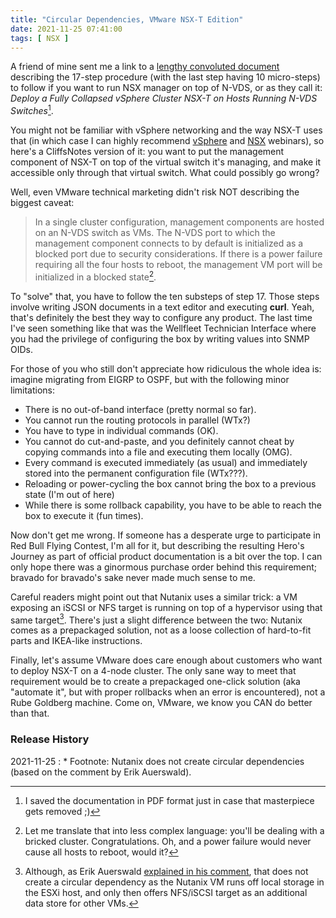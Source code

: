 ```yaml
---
title: "Circular Dependencies, VMware NSX-T Edition"
date: 2021-11-25 07:41:00
tags: [ NSX ]
---
```

A friend of mine sent me a link to a [lengthy convoluted document](https://docs.vmware.com/en/VMware-NSX-T-Data-Center/3.1/installation/GUID-3770AA1C-DA79-4E95-960A-96DAC376242F.html) describing the 17-step procedure (with the last step having 10 micro-steps) to follow if you want to run NSX manager on top of N-VDS, or as they call it: _Deploy a Fully Collapsed vSphere Cluster NSX-T on Hosts Running N-VDS Switches_[^1].

You might not be familiar with vSphere networking and the way NSX-T uses that (in which case I can highly recommend [vSphere](https://www.ipspace.net/VSphere_6_Networking_Deep_Dive) and [NSX](https://www.ipspace.net/VMware_NSX_Technical_Deep_Dive) webinars), so here's a CliffsNotes version of it: you want to put the management component of NSX-T on top of the virtual switch it's managing, and make it accessible only through that virtual switch. What could possibly go wrong?
<!--more-->
[^1]: I saved the documentation in PDF format just in case that masterpiece gets removed ;)

Well, even VMware technical marketing didn't risk NOT describing the biggest caveat:

> In a single cluster configuration, management components are hosted on an N-VDS switch as VMs. The N-VDS port to which the management component connects to by default is initialized as a blocked port due to security considerations. If there is a power failure requiring all the four hosts to reboot, the management VM port will be initialized in a blocked state[^2]. 

[^2]: Let me translate that into less complex language: you'll be dealing with a bricked cluster. Congratulations. Oh, and a power failure would never cause all hosts to reboot, would it?

To "solve" that, you have to follow the ten substeps of step 17. Those steps involve writing JSON documents in a text editor and executing **curl**. Yeah, that's definitely the best they way to configure any product. The last time I've seen something like that was the Wellfleet Technician Interface where you had the privilege of configuring the box by writing values into SNMP OIDs.

For those of you who still don't appreciate how ridiculous the whole idea is: imagine migrating from EIGRP to OSPF, but with the following minor limitations:

* There is no out-of-band interface (pretty normal so far).
* You cannot run the routing protocols in parallel (WTx?)
* You have to type in individual commands (OK).
* You cannot do cut-and-paste, and you definitely cannot cheat by copying commands into a file and executing them locally (OMG).
* Every command is executed immediately (as usual) and immediately stored into the permanent configuration file (WTx???).
* Reloading or power-cycling the box cannot bring the box to a previous state (I'm out of here)
* While there is some rollback capability, you have to be able to reach the box to execute it (fun times).

Now don't get me wrong. If someone has a desperate urge to participate in Red Bull Flying Contest, I'm all for it, but describing the resulting Hero's Journey as part of official product documentation is a bit over the top. I can only hope there was a ginormous purchase order behind this requirement; bravado for bravado's sake never made much sense to me.

Careful readers might point out that Nutanix uses a similar trick: a VM exposing an iSCSI or NFS target is running on top of a hypervisor using that same target[^NCD]. There's just a slight difference between the two: Nutanix comes as a prepackaged solution, not as a loose collection of hard-to-fit parts and IKEA-like instructions.

[^NCD]: Although, as Erik Auerswald [explained in his comment](/2021/11/circular-dependencies-vmware-edition.html#878), that does not create a circular dependency as the Nutanix VM runs off local storage in the ESXi host, and only then offers NFS/iSCSI target as an additional data store for other VMs.

Finally, let's assume VMware does care enough about customers who want to deploy NSX-T on a 4-node cluster. The only sane way to meet that requirement would be to create a prepackaged one-click solution (aka "automate it", but with proper rollbacks when an error is encountered), not a Rube Goldberg machine. Come on, VMware, we know you CAN do better than that.

### Release History

2021-11-25
: * Footnote: Nutanix does not create circular dependencies (based on the comment by Erik Auerswald).
